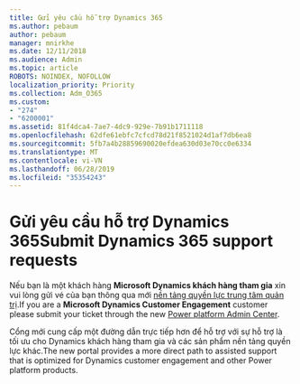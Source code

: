 ```yaml
---
title: Gửi yêu cầu hỗ trợ Dynamics 365
ms.author: pebaum
author: pebaum
manager: mnirkhe
ms.date: 12/11/2018
ms.audience: Admin
ms.topic: article
ROBOTS: NOINDEX, NOFOLLOW
localization_priority: Priority
ms.collection: Adm_O365
ms.custom:
- "274"
- "6200001"
ms.assetid: 81f4dca4-7ae7-4dc9-929e-7b91b1711118
ms.openlocfilehash: 62dfe61ebfc7cfcd78d21f8521024d1af7db6ea8
ms.sourcegitcommit: 5fb7a4b28859690020efdea630d03e70cc0e6334
ms.translationtype: MT
ms.contentlocale: vi-VN
ms.lasthandoff: 06/28/2019
ms.locfileid: "35354243"
---
```

# <a name="submit-dynamics-365-support-requests"></a><span data-ttu-id="0d2b2-102">Gửi yêu cầu hỗ trợ Dynamics 365</span><span class="sxs-lookup"><span data-stu-id="0d2b2-102">Submit Dynamics 365 support requests</span></span>

<span data-ttu-id="0d2b2-103">Nếu bạn là một khách hàng **Microsoft Dynamics khách hàng tham gia** xin vui lòng gửi vé của bạn thông qua mới [nền tảng quyền lực trung tâm quản trị](https://admin.powerplatform.microsoft.com/?ref=officemodern).</span><span class="sxs-lookup"><span data-stu-id="0d2b2-103">If you are a **Microsoft Dynamics Customer Engagement** customer please submit your ticket through the new [Power platform Admin Center](https://admin.powerplatform.microsoft.com/?ref=officemodern).</span></span>
  
<span data-ttu-id="0d2b2-104">Cổng mới cung cấp một đường dẫn trực tiếp hơn để hỗ trợ với sự hỗ trợ là tối ưu cho Dynamics khách hàng tham gia và các sản phẩm nền tảng quyền lực khác.</span><span class="sxs-lookup"><span data-stu-id="0d2b2-104">The new portal provides a more direct path to assisted support that is optimized for Dynamics customer engagement and other Power platform products.</span></span>
  
